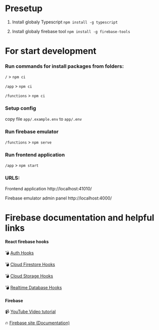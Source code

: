 # Presetup

1) Install globaly Typescript `npm install -g typescript`


1) Install globaly firebase tool `npm install -g firebase-tools`



# For start development

### Run commands for install packages from folders:

`/` > `npm ci`

`/app` > `npm ci`

`/functions` > `npm ci`

### Setup config

copy file `app/.example.env` to `app/.env`

### Run firebase emulator

`/functions` > `npm serve`

### Run frontend application

`/app` > `npm start`


### URLS:

Frontend application
http://localhost:41010/

Firebase emulator admin panel
http://localhost:4000/




# Firebase documentation and helpful links

#### React firebase hooks

💣 [Auth Hooks](https://github.com/CSFrequency/react-firebase-hooks/tree/v4.0.2/auth)

💣 [Cloud Firestore Hooks](https://github.com/CSFrequency/react-firebase-hooks/tree/v4.0.2#:~:text=Cloud%20Firestore%20Hooks)

💣 [Cloud Storage Hooks](https://github.com/CSFrequency/react-firebase-hooks/tree/v4.0.2#:~:text=Cloud%20Firestore%20Hooks-,Cloud%20Storage%20Hooks,-Realtime%20Database%20Hooks)

💣 [Realtime Database Hooks](https://github.com/CSFrequency/react-firebase-hooks/tree/v4.0.2#:~:text=Realtime%20Database%20Hooks)

#### Firebase

📹 [YouTube Video tutorial](https://www.youtube.com/watch?v=9zdvmgGsww0&list=PL4cUxeGkcC9jERUGvbudErNCeSZHWUVlb)

🔥 [Firebase site (Documentation)](https://firebase.google.com/)
